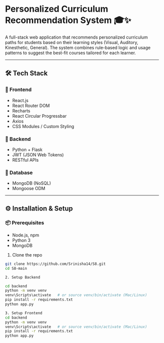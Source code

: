 # Personalized Curriculum Recommendation System 🎓✨

A full-stack web application that recommends personalized curriculum paths for students based on their learning styles (Visual, Auditory, Kinesthetic, General). The system combines rule-based logic and usage patterns to suggest the best-fit courses tailored for each learner.

---

## 🛠️ Tech Stack

### 🔹 Frontend
- React.js
- React Router DOM
- Recharts
- React Circular Progressbar
- Axios
- CSS Modules / Custom Styling

### 🔹 Backend
- Python + Flask
- JWT (JSON Web Tokens)
- RESTful APIs

### 🔹 Database
- MongoDB (NoSQL)
- Mongoose ODM

---

## ⚙️ Installation & Setup

### 📦 Prerequisites
- Node.js, npm
- Python 3
- MongoDB

1. Clone the repo

```bash
git clone https://github.com/Srinisha14/S8.git
cd S8-main

2. Setup Backend

cd backend
python -m venv venv
venv\Scripts\activate   # or source venv/bin/activate (Mac/Linux)
pip install -r requirements.txt
python app.py

3. Setup Frontend
cd backend
python -m venv venv
venv\Scripts\activate   # or source venv/bin/activate (Mac/Linux)
pip install -r requirements.txt
python app.py



